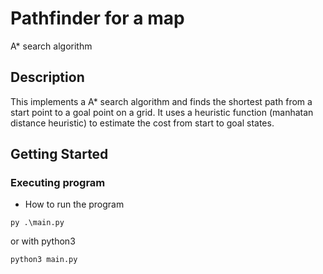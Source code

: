 # Pathfinder for a map
A* search algorithm

## Description
This implements a A* search algorithm and finds the shortest path from a start point to a goal point on a grid. It uses a heuristic function (manhatan distance heuristic) to estimate the cost from start to goal states.

## Getting Started

### Executing program
* How to run the program
```
py .\main.py
```
or with python3
```
python3 main.py
```